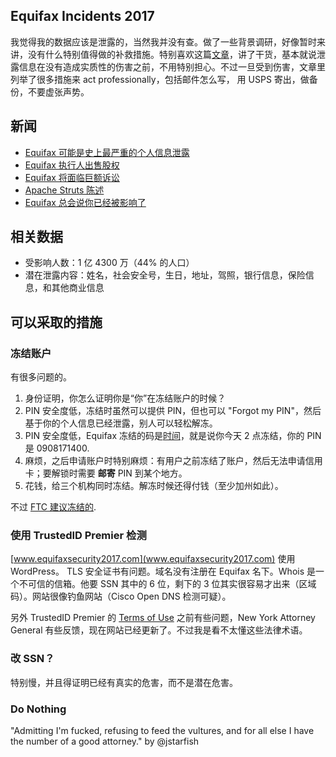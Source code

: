 Equifax Incidents 2017
---

我觉得我的数据应该是泄露的，当然我并没有查。做了一些背景调研，好像暂时来讲，没有什么特别值得做的补救措施。特别喜欢这篇[文章](http://www.kalzumeus.com/2017/09/09/identity-theft-credit-reports/)，讲了干货，基本就说泄露信息在没有造成实质性的伤害之前，不用特别担心。不过一旦受到伤害，文章里列举了很多措施来 act professionally，包括邮件怎么写， 用 USPS 寄出，做备份，不要虚张声势。

## 新闻

- [Equifax 可能是史上最严重的个人信息泄露](https://arstechnica.com/information-technology/2017/09/why-the-equifax-breach-is-very-possibly-the-worst-leak-of-personal-info-ever/)
- [Equifax 执行人出售股权](https://www.bloomberg.com/news/articles/2017-09-07/three-equifax-executives-sold-stock-before-revealing-cyber-hack)
- [Equifax 将面临巨额诉讼](https://www.bloomberg.com/news/articles/2017-09-08/equifax-sued-over-massive-hack-in-multibillion-dollar-lawsuit)
- [Apache Struts 陈述](https://blogs.apache.org/foundation/entry/apache-struts-statement-on-equifax)
- [Equifax 总会说你已经被影响了](https://techcrunch.com/2017/09/08/psa-no-matter-what-you-write-equifax-may-tell-you-youve-been-impacted-by-the-hack/)

## 相关数据

- 受影响人数：1 亿 4300 万（44% 的人口）
- 潜在泄露内容：姓名，社会安全号，生日，地址，驾照，银行信息，保险信息，和其他商业信息

## 可以采取的措施

### 冻结账户

有很多问题的。

1. 身份证明，你怎么证明你是“你”在冻结账户的时候？
2. PIN 安全度低，冻结时虽然可以提供 PIN，但也可以 "Forgot my PIN"，然后基于你的个人信息已经泄露，别人可以轻松解冻。
5. PIN 安全度低，Equifax 冻结的码是[时间](https://twitter.com/webster/status/906346071210778625)，就是说你今天 2 点冻结，你的 PIN 是 0908171400.
3. 麻烦，之后申请账户时特别麻烦：有用户之前冻结了账户，然后无法申请信用卡；要解锁时需要 **邮寄** PIN 到某个地方。
4. 花钱，给三个机构同时冻结。解冻时候还得付钱（至少加州如此）。

不过 [FTC 建议冻结的](https://www.consumer.ftc.gov/articles/0497-credit-freeze-faqs).

### 使用 TrustedID Premier 检测

[www.equifaxsecurity2017.com](www.equifaxsecurity2017.com) 使用 WordPress。 TLS 安全证书有问题。域名没有注册在 Equifax 名下。Whois 是一个不可信的信箱。他要 SSN 其中的 6 位，剩下的 3 位其实很容易才出来（区域码）。网站很像钓鱼网站（Cisco Open DNS 检测可疑）。

另外 TrustedID Premier 的 [Terms of Use](https://trustedidpremier.com/static/terms) 之前有些问题，New York Attorney General 有些反馈，现在网站已经更新了。不过我是看不太懂这些法律术语。

### 改 SSN？

特别慢，并且得证明已经有真实的危害，而不是潜在危害。

### Do Nothing

"Admitting I'm fucked, refusing to feed the vultures, and for all else I have
the number of a good attorney." by @jstarfish

